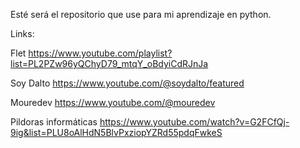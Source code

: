 Esté será el repositorio que use para mi aprendizaje en python.

Links:

Flet
https://www.youtube.com/playlist?list=PL2PZw96yQChyD79_mtqY_oBdyiCdRJnJa

Soy Dalto
https://www.youtube.com/@soydalto/featured

Mouredev
https://www.youtube.com/@mouredev

Pildoras informáticas
https://www.youtube.com/watch?v=G2FCfQj-9ig&list=PLU8oAlHdN5BlvPxziopYZRd55pdqFwkeS
